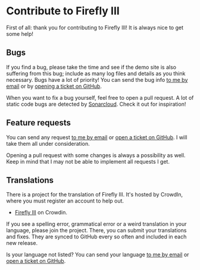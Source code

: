 # Contribute to Firefly III

First of all: thank you for contributing to Firefly III! It is always nice to get some help!

## Bugs

If you find a bug, please take the time and see if the demo site is also suffering from this bug; include as many log files and details as you think necessary. Bugs have a lot of priority! You can send the bug info [to me by email](mailto:james@firefly-iii.org) or by [opening a ticket on GitHub](https://github.com/firefly-iii/firefly-iii/issues).

When you want to fix a bug yourself, feel free to open a pull request. A lot of static code bugs are detected by [Sonarcloud](https://sonarcloud.io/dashboard?id=firefly-iii_firefly-iii). Check it out for inspiration!

## Feature requests

You can send any request [to me by email](mailto:james@firefly-iii.org) or [open a ticket on GitHub](https://github.com/firefly-iii/firefly-iii/issues). I will take them all under consideration.

Opening a pull request with some changes is always a possibility as well. Keep in mind that I may not be able to implement all requests I get.

## Translations

There is a project for the translation of Firefly III. It's hosted by CrowdIn, where you must register an account to help out.

* [Firefly III](https://crowdin.com/project/firefly-iii) on Crowdin.

If you see a spelling error, grammatical error or a weird translation in your language, please join the project. There, you can submit your translations and fixes. They are synced to GitHub every so often and included in each new release.

Is your language not listed? You can send your language [to me by email](mailto:james@firefly-iii.org) or [open a ticket on GitHub](https://github.com/firefly-iii/firefly-iii/issues).
